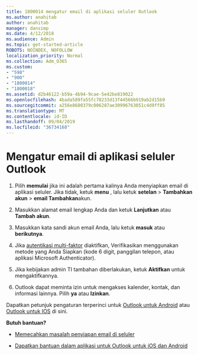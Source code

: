 ```yaml
---
title: 1800014 mengatur email di aplikasi seluler Outlook
ms.author: anahitab
author: anahitab
manager: dansimp
ms.date: 4/12/2018
ms.audience: Admin
ms.topic: get-started-article
ROBOTS: NOINDEX, NOFOLLOW
localization_priority: Normal
ms.collection: Adm_O365
ms.custom:
- "598"
- "900"
- "1800014"
- "1800018"
ms.assetid: d2b46122-b59a-4b94-9cae-5e42be819022
ms.openlocfilehash: 4bada589fa55fc78233d13f44566b919ab2d15b9
ms.sourcegitcommit: a256e8680379c006287ae30996763051c4d9ff85
ms.translationtype: MT
ms.contentlocale: id-ID
ms.lasthandoff: 09/04/2019
ms.locfileid: "36734168"
---
```

# <a name="set-up-email-in-the-outlook-mobile-app"></a>Mengatur email di aplikasi seluler Outlook

1. Pilih **memulai** jika ini adalah pertama kalinya Anda menyiapkan email di aplikasi seluler. Jika tidak, ketuk **menu** , lalu ketuk **setelan** \> **Tambahkan akun** \> **email Tambahkan**akun.

2. Masukkan alamat email lengkap Anda dan ketuk **Lanjutkan** atau **Tambah akun**.

3. Masukkan kata sandi akun email Anda, lalu ketuk **masuk** atau **berikutnya**.

4. Jika [autentikasi multi-faktor](https://docs.microsoft.com/office365/admin/security-and-compliance/set-up-multi-factor-authentication) diaktifkan, Verifikasikan menggunakan metode yang Anda Siapkan (kode 6 digit, panggilan telepon, atau aplikasi Microsoft Authenticator).

5. Jika kebijakan admin TI tambahan diberlakukan, ketuk **Aktifkan** untuk mengaktifkannya.

6. Outlook dapat meminta izin untuk mengakses kalender, kontak, dan informasi lainnya. Pilih **ya** atau **Izinkan**.

Dapatkan petunjuk pengaturan terperinci untuk [Outlook untuk Android](https://support.office.com/article/886db551-8dfa-4fd5-b835-f8e532091872.aspx) atau [Outlook untuk IOS](https://support.office.com/article/b2de2161-cc1d-49ef-9ef9-81acd1c8e234.aspx) di sini.
  
 **Butuh bantuan?**
  
- [Memecahkan masalah penyiapan email di seluler](https://support.office.com/article/a264ef01-9c88-48fb-9285-7017e4f31f02.aspx)

- [Dapatkan bantuan dalam aplikasi untuk Outlook untuk iOS dan Android](https://support.office.com/article/218a22d1-9fa5-4889-b689-de1c63493243.aspx#ID0EAABAAA=Contact_Support)
